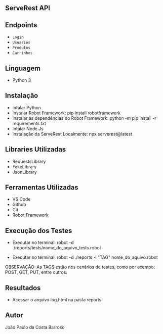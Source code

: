 ## ServeRest API

## Endpoints

- `Login`
- `Usuarios`
- `Produtos`
- `Carrinhos`

## Linguagem

- Python 3

## Instalação

- Intalar Python
- Instalar Robot Framework: pip install robotframework
- Instalar as dependências do Robot Framework: python -m pip install -r requirements.txt
- Intalar Node.Js 
- Instalação da ServeRest Localmente: npx serverest@latest

## Libraries Utilizadas

- RequestsLibrary
- FakeLibrary
- JsonLibrary

## Ferramentas Utilizadas

- VS Code
- Github
- Git
- Robot Framework

## Execução dos Testes

- Executar no terminal: robot -d ./reports/tests/nome_do_aquivo_tests.robot

- Executar no terminal: robot -d ./reports -i "TAG" nome_do_aquivo.robot

OBSERVAÇÂO: As TAGS estão nos cenários de testes, como por exempo: POST, GET, PUT, entre outros.

## Resultados

- Acessar o arquivo log.html na pasta reports

## Autor

João Paulo da Costa Barroso